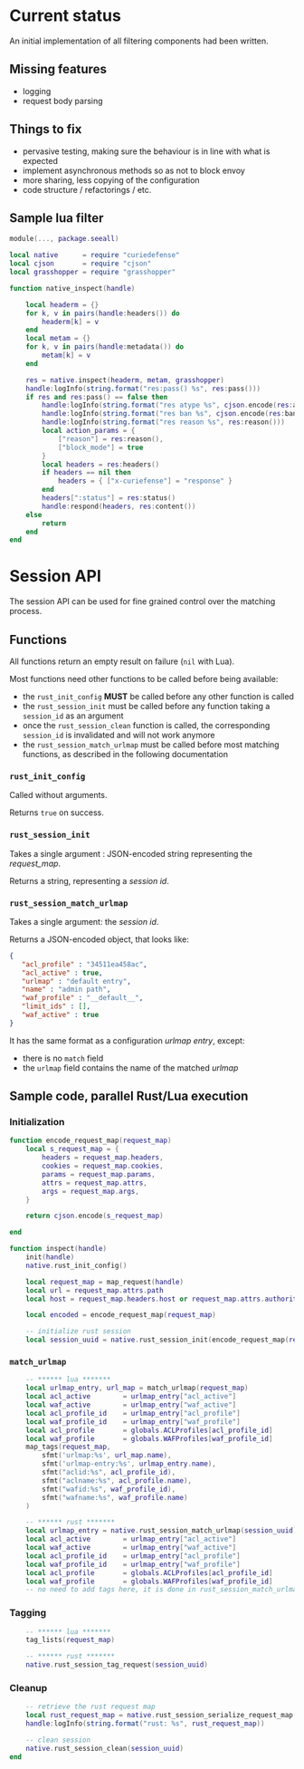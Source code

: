 # Current status

An initial implementation of all filtering components had been written.

## Missing features

 * logging
 * request body parsing

## Things to fix

 * pervasive testing, making sure the behaviour is in line with what is expected
 * implement asynchronous methods so as not to block envoy
 * more sharing, less copying of the configuration
 * code structure / refactorings / etc.

## Sample lua filter

```lua
module(..., package.seeall)

local native      = require "curiedefense"
local cjson       = require "cjson"
local grasshopper = require "grasshopper"

function native_inspect(handle)

    local headerm = {}
    for k, v in pairs(handle:headers()) do
        headerm[k] = v
    end
    local metam = {}
    for k, v in pairs(handle:metadata()) do
        metam[k] = v
    end

    res = native.inspect(headerm, metam, grasshopper)
    handle:logInfo(string.format("res:pass() %s", res:pass()))
    if res and res:pass() == false then
        handle:logInfo(string.format("res atype %s", cjson.encode(res:atype())))
        handle:logInfo(string.format("res ban %s", cjson.encode(res:ban())))
        handle:logInfo(string.format("res reason %s", res:reason()))
        local action_params = {
            ["reason"] = res:reason(),
            ["block_mode"] = true
        }
        local headers = res:headers()
        if headers == nil then
            headers = { ["x-curiefense"] = "response" }
        end
        headers[":status"] = res:status()
        handle:respond(headers, res:content())
    else
        return
    end
end
```

# Session API

The session API can be used for fine grained control over the matching process.

## Functions

All functions return an empty result on failure (`nil` with Lua).

Most functions need other functions to be called before being available:

 * the `rust_init_config` **MUST** be called before any other function is called
 * the `rust_session_init` must be called before any function taking a `session_id` as an argument
 * once the `rust_session_clean` function is called, the corresponding `session_id` is invalidated and will not work anymore
 * the `rust_session_match_urlmap` must be called before most matching functions, as described in the following documentation

### `rust_init_config`

Called without arguments.

Returns `true` on success.

### `rust_session_init`

Takes a single argument : JSON-encoded string representing the *request_map*.

Returns a string, representing a *session id*.

### `rust_session_match_urlmap`

Takes a single argument: the *session id*.

Returns a JSON-encoded object, that looks like:

```json
{
   "acl_profile" : "34511ea458ac",
   "acl_active" : true,
   "urlmap" : "default entry",
   "name" : "admin path",
   "waf_profile" : "__default__",
   "limit_ids" : [],
   "waf_active" : true
}
```

It has the same format as a configuration *urlmap entry*, except:

 * there is no `match` field
 * the `urlmap` field contains the name of the matched *urlmap*

## Sample code, parallel Rust/Lua execution

### Initialization

```lua
function encode_request_map(request_map)
    local s_request_map = {
        headers = request_map.headers,
        cookies = request_map.cookies,
        params = request_map.params,
        attrs = request_map.attrs,
        args = request_map.args,
    }

    return cjson.encode(s_request_map)

end

function inspect(handle)
    init(handle)
    native.rust_init_config()

    local request_map = map_request(handle)
    local url = request_map.attrs.path
    local host = request_map.headers.host or request_map.attrs.authority

    local encoded = encode_request_map(request_map)

    -- initialize rust session
    local session_uuid = native.rust_session_init(encode_request_map(request_map))
```

### `match_urlmap`

```lua
    -- ****** lua *******
    local urlmap_entry, url_map = match_urlmap(request_map)
    local acl_active        = urlmap_entry["acl_active"]
    local waf_active        = urlmap_entry["waf_active"]
    local acl_profile_id    = urlmap_entry["acl_profile"]
    local waf_profile_id    = urlmap_entry["waf_profile"]
    local acl_profile       = globals.ACLProfiles[acl_profile_id]
    local waf_profile       = globals.WAFProfiles[waf_profile_id]
    map_tags(request_map,
        sfmt('urlmap:%s', url_map.name),
        sfmt('urlmap-entry:%s', urlmap_entry.name),
        sfmt("aclid:%s", acl_profile_id),
        sfmt("aclname:%s", acl_profile.name),
        sfmt("wafid:%s", waf_profile_id),
        sfmt("wafname:%s", waf_profile.name)
    )

    -- ****** rust *******
    local urlmap_entry = native.rust_session_match_urlmap(session_uuid)
    local acl_active        = urlmap_entry["acl_active"]
    local waf_active        = urlmap_entry["waf_active"]
    local acl_profile_id    = urlmap_entry["acl_profile"]
    local waf_profile_id    = urlmap_entry["waf_profile"]
    local acl_profile       = globals.ACLProfiles[acl_profile_id]
    local waf_profile       = globals.WAFProfiles[waf_profile_id]
    -- no need to add tags here, it is done in rust_session_match_urlmap

```

### Tagging

```lua
    -- ****** lua *******
    tag_lists(request_map)

    -- ****** rust *******
    native.rust_session_tag_request(session_uuid)
```
### Cleanup

```lua
    -- retrieve the rust request map
    local rust_request_map = native.rust_session_serialize_request_map(session_uuid)
    handle:logInfo(string.format("rust: %s", rust_request_map))

    -- clean session
    native.rust_session_clean(session_uuid)
end
```